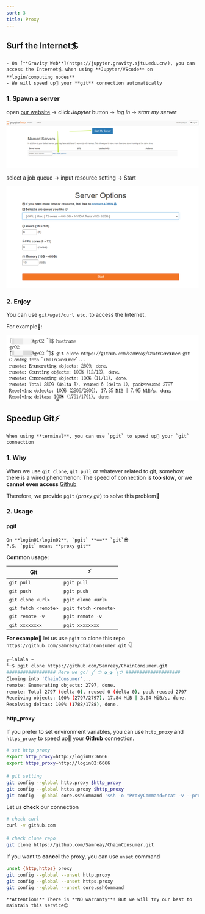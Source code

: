 ```yaml
---
sort: 3
title: Proxy
---
```


## Surf the Internet🏄‍

```tip
- On [**Gravity Web**](https://jupyter.gravity.sjtu.edu.cn/), you can access the Internet🏄‍ when using **Jupyter/VScode** on **login/computing nodes**   
- We will speed up🚀 your **git** connection automatically
```

### 1. Spawn a server
open [our website](https://jupyter.gravity.sjtu.edu.cn/) → click *Jupyter* button → *log in* → *start my server*

![start](../images/Basic/jupyterhub-start-server.png)

select a job queue → input resource setting → Start

![spawn](../images/Basic/jupyter_select.png)

### 2. Enjoy
You can use `git/wget/curl etc.` to access the Internet.

For example🌰:

![proxy](../images/Basic/jupyter-proxy.png)

## Speedup Git⚡

```tip
When using **terminal**, you can use `pgit` to speed up🚀 your `git` connection
```

### 1. Why
When we use `git clone`, `git pull` or whatever related to git, somehow, there is a wired phenomenon: The speed of connection is **too slow**, or we **cannot even access** [Github](https://github.com)

Therefore, we provide `pgit` (*proxy git*) to solve this problem🥳   

### 2. Usage
#### pgit

```tip
On **login01/login02**, `pgit` **==** `git`😎    
P.S. `pgit` means **proxy git**
```

**Common usage:**

| **Git**                  | ⚡                     |
| -------------------- | --------------------- |
| `git pull`           | `pgit pull`           |
| `git push`           | `pgit push`           |
| `git clone <url>`    | `pgit clone <url>`    |
| `git fetch <remote>` | `pgit fetch <remote>` |
| `git remote -v`      | `pgit remote -v`      |
| `git xxxxxxxx`       | `pgit xxxxxxxx`       |

**For example**🌰
let us use `pgit` to clone this repo `https://github.com/Samreay/ChainConsumer.git` 👇

```bash
╭─lalala ~ 
╰─$ pgit clone https://github.com/Samreay/ChainConsumer.git
################## Here we go! ༼ つ ◕_◕ ༽つ ####################
Cloning into 'ChainConsumer'...
remote: Enumerating objects: 2797, done.
remote: Total 2797 (delta 0), reused 0 (delta 0), pack-reused 2797
Receiving objects: 100% (2797/2797), 17.84 MiB | 3.04 MiB/s, done.
Resolving deltas: 100% (1788/1788), done.
```

#### http_proxy
If you prefer to set environment variables, you can use `http_proxy` and `https_proxy` to speed up🚀 your **Github** connection.

```bash
# set http proxy
export http_proxy=http://login02:6666
export https_proxy=http://login02:6666

# git setting
git config --global http.proxy $http_proxy
git config --global https.proxy $http_proxy
git config --global core.sshCommand 'ssh -o "ProxyCommand=ncat -v --proxy-type socks5 --proxy login02:6666 %h %p"'
```

Let us **check** our connection

```bash
# check curl
curl -v github.com

# check clone repo
git clone https://github.com/Samreay/ChainConsumer.git
```

If you want to **cancel** the proxy, you can use `unset` command

```bash
unset {http,https}_proxy
git config --global --unset http.proxy
git config --global --unset https.proxy
git config --global --unset core.sshCommand
```

```warning
**Attention!** There is **NO warranty**! But we will try our best to maintain this service😊
```
